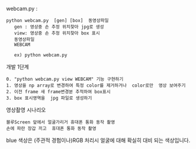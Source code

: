 webcam.py : 

    python webcam.py  [gen] [box]  동영상파일 
       gen : 영상중 손 추정 위치찾아 jpg로 생성
       view: 영상중 손 추정 위치찾아 box 표시
       동영상파일 
       WEBCAM
       
       ex) python webcam.py 
       
개발 1단계 

    0. "python webcam.py view WEBCAM" 기능 구현하기
    1. 영상을 np array로 변경하여 특정 color를 제거하거나  color로만  영상 보여주기 
    2. 이전 frame 새 frame변경분 추적하여 box표시
    3. box 표시영역을  jpg 파일로 생성하기     
    
    
영상촬영 시나리오 

    블루Screen 앞에서 얼굴가리거 휴대폰 통화 동작 촬영
    손에 파란 장갑 끼고  휴대폰 통화 동작 촬영

    
blue 색상은 (주관적 경험이나)RGB 처리시  얼굴에 대해 확실히 대비 되는 색상입니다.